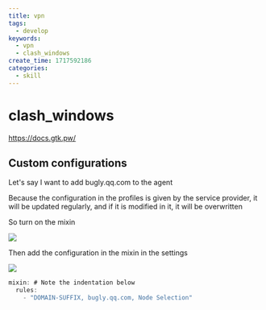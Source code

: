 ```yaml
---
title: vpn
tags:
  - develop
keywords:
  - vpn
  - clash_windows
create_time: 1717592186
categories:
  - skill
---
```


# clash_windows

https://docs.gtk.pw/

## Custom configurations

Let's say I want to add bugly.qq.com to the agent

Because the configuration in the profiles is given by the service provider, it will be updated regularly, and if it is modified in it, it will be overwritten

So turn on the mixin

<img src="/assets/S5BIbtMHqoqBikx3qbEcjo6XnSJ.png" src-width="780" class="m-auto" src-height="464" align="center"/>

Then add the configuration in the mixin in the settings

<img src="/assets/DHgAbIMSFo3jM8xbqgKch2cQnub.png" src-width="899" class="m-auto" src-height="472" align="center"/>

```ts
mixin: # Note the indentation below
  rules:
    - "DOMAIN-SUFFIX, bugly.qq.com, Node Selection"
```

##